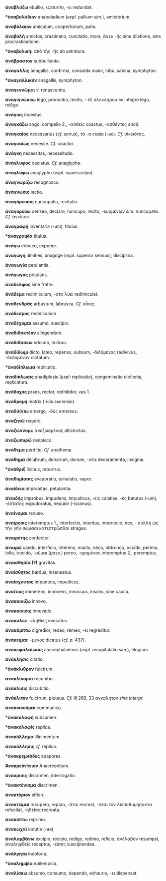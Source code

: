 **ἀναβλύζω** ebullio, scaturrio, -ει redundat.

**\*ἀναβολάδιον** anaboladium (*expl.* pallium *sim.*), amictorium.

**ἀναβόλαιον** amiculum, coopertorium, palla.

**ἀναβολή** amictus, crastinatio, cunctatio, mora, ἄνευ -ῆς sine
dilatione, sine procrastinatione.

**\*ἀναβολική:** ἀπὸ τῆς -ῆς ab astratura.

**ἀνάβραστον** subbulliente.

**ἀναγαλλίς** anagallis, confirma, consolda maior, lobu, sabina,
symphyton.

**\*ἀναγαλλικόν** anagallis, symphyton.

**ἀναγεννῶμαι** *v.* renascentia.

**ἀναγιγνώσκω** lego, pronuntio, recito, - ἐξ ὁλοκλήρου ex integro lego,
relĕgo.

**ἀνάγιος** incestus.

**ἀναγκάζω** ango, compello 2., -ασθείς coactus, -ασθέντες ancti.

**ἀναγκαῖος** necessarius (*cf.* serius), τὰ -α copia (-ae). *Cf.*
οἰκειότης.

**ἀναγκαίως** necesse. *Cf.* coactor.

**ἀνάγκη** necessitas, necessitudo.

**ἀνάγλυφος** caelatus. *Cf.* anaglypha.

**ἀναγλύφω** anaglypho (*expl.* supersculpo).

**ἀναγνωρίζω** recognosco.

**ἀνάγνωσις** lectio.

**ἀναγόρευσις** nuncupatio, recitatio.

**ἀναγορεύω** censeo, declaro, nuncupo, recito, -ευομένων *sim.*
nuncupatis. *Cf.* ἀνεῖπον.

**ἀναγραφή** inventaria (-um), titulus.

**\*ἀναγραφία** titulus.

**ἀνάγω** edoceo, experior.

**ἀναγωγή** almities, anagoge (*expl.* superior sensus), disciplina.

**ἀναγωγία** petulantia.

**ἀνάγωγος** petulans.

**ἀνάδελφος** sine fratre.

**ἀνάδεμα** redimiculum, -ατα λύει redimiculat.

**ἀναδενδράς** arbustum, labrusca. *Cf. οἶνος.*

**ἀνάδεσμος** redimiculum.

**ἀναδέχομαι** assumo, suscipio.

**ἀναδιδακτέον** allegendum.

**ἀναδιδάσκω** edoceo, instruo.

**ἀναδίδωμι** dicto, lateo, repenso, subsum, -διδόμενος redivivus,
-δεδομένον dictatum.

**\*ἀναδίπλωμα** replicatio.

**ἀναδίπλωσις** anadiplosis (*expl:* replicatio), congeminatio
dictionis, replicatura.

**ἀνάδοχος** praes, rector, redhibitor, vas 1.

**ἀναδρομή** matrix (-icis ascensio).

**ἀναδύ(ν)ω** emergo, -δύς emersus.

**ἀναζητῶ** requiro.

**ἀναζώννυμι:** ἀνεζωσμένος alticinctus.

**ἀναζωπυρῶ** resipisco.

**ἀνάθεμα** perditio. *Cf.* anathema.

**ἀνάθημα** delubrum, donarium, donum, -ατα decoramenta, insignia.

**\*ἀνάθριξ** licinus, reburrus.

**ἀναθυμίασις** evaporatio, exhalatio, vapor.

**ἀναίδεια** improbitas, petulantia.

**ἀναιδής** improbus, impudens, impudicus, -είς calatiae, -ές batutus
(-um), -έστατος expudoratus, nequior (-issimus).

**ἀναίνομαι** recuso.

**ἀναίρεσις** interemptus 1., interfectio, interitus, internecio, nex, -
πολλὴ ὡς τὴν γῆν σώμασι κατεστρῶσθαι strages.

**ἀναιρέτης** confector.

**ἀναιρῶ** caedo, interficio, interimo, macto, neco, obtrunco, occīdo,
perimo, tollo, trucido, -οῦμαι (*pass.*) pereo, -ῃρημένος interemptus
2., peremptus.

**ἀναισθησία (?)** gravitas.

**ἀναίσθητος** bardus, insensatus.

**ἀναίσχυντος** impudens, impudicus.

**ἀναίτιος** immerens, innocens, innocuus, insons, sine causa.

**ἀνακαινίζω** innovo.

**ἀνακαίνισις** innovatio.

**ἀνακαλῶ:** -κληθείς evocatus.

**ἀνακάμπτω** digredior, redeo, remeo, -ει regreditur.

**ἀνάκειμαι:** -μενος dicatus (*cf. p.* 437).

**ἀνακεφαλαίωσις** anacephalaeosis (*expl.* recapitulatio *sim.*),
elogium.

**ἀνάκλησις** citatio.

**\*ἀνάκλιθρον** fulctrum.

**ἀνακλίνομαι** recumbo.

**ἀνάκλισις** discubitio.

**ἀνάκλιτον** fulctrum, pluteus. *Cf.* III 269, 33 αγκαλητον *sine
interpr.*

**ἀνακοινοῦμαι** communico.

**\*ἀνακολαφή** subsumen.

**\*ἀνακολαφίς** replica.

**ἀνακόλλημα** illinimentum.

**ἀνακόλλησις** *cf.* replica.

**\*ἀνακρεμνάδες** apapores.

**Ἀνακρεόντειον** Anacreontium.

**ἀνάκρισις** discrimen, interrogatio.

**\*ἀνακτένισμα** discrimen.

**ἀνακτόριον** xifion.

**ἀνακτῶμαι** recupero, reparo, -ᾶται recreat, -ᾶται τὸν λειποθυμήσαντα
refocilat, -ηθεῖσα recreata.

**ἀνακύπτω** reprimo.

**ἀνακωχαί** indutia (-ae).

**ἀναλαμβάνω** excipio, recipio, redigo, redimo, reficio, ἀνέλαβον
resumpsi, ἀναληφθείς receptus, -είσης suscipiendae.

**ἀνάλγητα** indoloria.

**\*ἀναλημψία** epilempsia.

**ἀναλίσκω** absumo, consumo, dependo, exhaurio, -ει dispensat.
